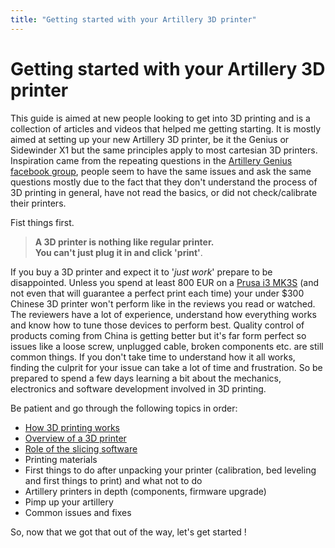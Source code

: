 ```yaml
---
title: "Getting started with your Artillery 3D printer"
---
```

# Getting started with your Artillery 3D printer

This guide is aimed at new people looking to get into 3D printing and is a collection of articles and videos that helped me getting starting. It is mostly aimed at setting up your new Artillery 3D printer, be it the Genius or Sidewinder X1 but the same principles apply to most cartesian 3D printers. Inspiration came from the repeating questions in the [Artillery Genius facebook group](https://www.facebook.com/groups/artillerygenius/), people seem to have the same issues and ask the same questions mostly due to the fact that they don't understand the process of 3D printing in general, have not read the basics, or did not check/calibrate their printers. 

Fist things first.  

> **A 3D printer is nothing like regular printer.  
You can't just plug it in and click 'print'**. 

If you buy a 3D printer and expect it to '*just work*' prepare to be disappointed. Unless you spend at least 800 EUR on a [Prusa i3 MK3S](https://shop.prusa3d.com/en/3d-printers/180-original-prusa-i3-mk3-kit.html) (and not even that will guarantee a perfect print each time) your under $300 Chinese 3D printer won't perform like in the reviews you read or watched. The reviewers have a lot of experience, understand how everything works and know how to tune those devices to perform best. Quality control of products coming from China is getting better but it's far form perfect so issues like a loose screw, unplugged cable, broken components etc. are still common things. If you don't take time to understand how it all works, finding the culprit for your issue can take a lot of time and frustration. So be prepared to spend a few days learning a bit about the mechanics, electronics and software development involved in 3D printing. 

Be patient and go through the following topics in order:
- [How 3D printing works](understanding-3d-printing)
- [Overview of a 3D printer](3d-printer-overview)
- [Role of the slicing software](slicer)
- Printing materials
- First things to do after unpacking your printer (calibration, bed leveling and first things to print) and what not to do
- Artillery printers in depth (components, firmware upgrade)
- Pimp up your artillery
- Common issues and fixes

So, now that we got that out of the way, let's get started !
